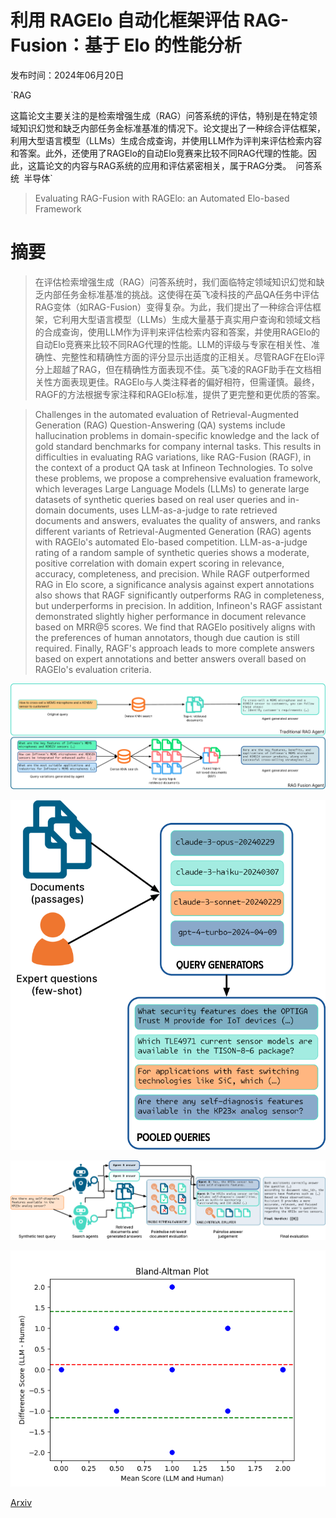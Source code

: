 # 利用 RAGElo 自动化框架评估 RAG-Fusion：基于 Elo 的性能分析

发布时间：2024年06月20日

`RAG

这篇论文主要关注的是检索增强生成（RAG）问答系统的评估，特别是在特定领域知识幻觉和缺乏内部任务金标准基准的情况下。论文提出了一种综合评估框架，利用大型语言模型（LLMs）生成合成查询，并使用LLM作为评判来评估检索内容和答案。此外，还使用了RAGElo的自动Elo竞赛来比较不同RAG代理的性能。因此，这篇论文的内容与RAG系统的应用和评估紧密相关，属于RAG分类。` `问答系统` `半导体`

> Evaluating RAG-Fusion with RAGElo: an Automated Elo-based Framework

# 摘要

> 在评估检索增强生成（RAG）问答系统时，我们面临特定领域知识幻觉和缺乏内部任务金标准基准的挑战。这使得在英飞凌科技的产品QA任务中评估RAG变体（如RAG-Fusion）变得复杂。为此，我们提出了一种综合评估框架，它利用大型语言模型（LLMs）生成大量基于真实用户查询和领域文档的合成查询，使用LLM作为评判来评估检索内容和答案，并使用RAGElo的自动Elo竞赛来比较不同RAG代理的性能。LLM的评级与专家在相关性、准确性、完整性和精确性方面的评分显示出适度的正相关。尽管RAGF在Elo评分上超越了RAG，但在精确性方面表现不佳。英飞凌的RAGF助手在文档相关性方面表现更佳。RAGElo与人类注释者的偏好相符，但需谨慎。最终，RAGF的方法根据专家注释和RAGElo标准，提供了更完整和更优质的答案。

> Challenges in the automated evaluation of Retrieval-Augmented Generation (RAG) Question-Answering (QA) systems include hallucination problems in domain-specific knowledge and the lack of gold standard benchmarks for company internal tasks. This results in difficulties in evaluating RAG variations, like RAG-Fusion (RAGF), in the context of a product QA task at Infineon Technologies. To solve these problems, we propose a comprehensive evaluation framework, which leverages Large Language Models (LLMs) to generate large datasets of synthetic queries based on real user queries and in-domain documents, uses LLM-as-a-judge to rate retrieved documents and answers, evaluates the quality of answers, and ranks different variants of Retrieval-Augmented Generation (RAG) agents with RAGElo's automated Elo-based competition. LLM-as-a-judge rating of a random sample of synthetic queries shows a moderate, positive correlation with domain expert scoring in relevance, accuracy, completeness, and precision. While RAGF outperformed RAG in Elo score, a significance analysis against expert annotations also shows that RAGF significantly outperforms RAG in completeness, but underperforms in precision. In addition, Infineon's RAGF assistant demonstrated slightly higher performance in document relevance based on MRR@5 scores. We find that RAGElo positively aligns with the preferences of human annotators, though due caution is still required. Finally, RAGF's approach leads to more complete answers based on expert annotations and better answers overall based on RAGElo's evaluation criteria.

![利用 RAGElo 自动化框架评估 RAG-Fusion：基于 Elo 的性能分析](../../../paper_images/2406.14783/x1.png)

![利用 RAGElo 自动化框架评估 RAG-Fusion：基于 Elo 的性能分析](../../../paper_images/2406.14783/x2.png)

![利用 RAGElo 自动化框架评估 RAG-Fusion：基于 Elo 的性能分析](../../../paper_images/2406.14783/x3.png)

![利用 RAGElo 自动化框架评估 RAG-Fusion：基于 Elo 的性能分析](../../../paper_images/2406.14783/bland-altman.png)

[Arxiv](https://arxiv.org/abs/2406.14783)